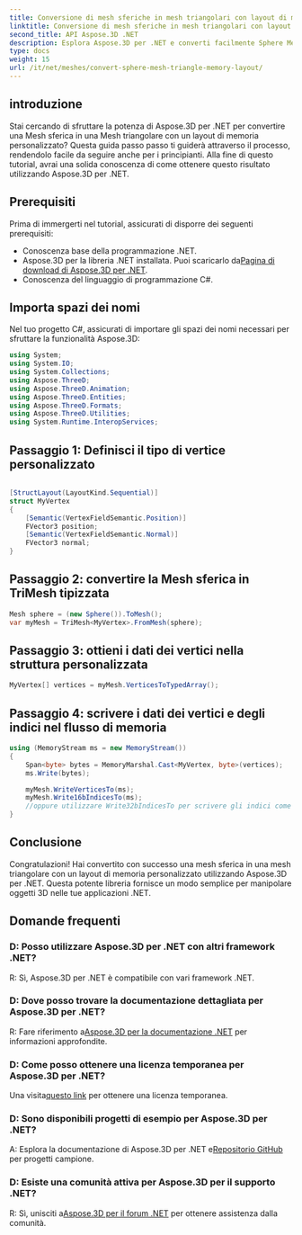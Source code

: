 ```yaml
---
title: Conversione di mesh sferiche in mesh triangolari con layout di memoria personalizzato
linktitle: Conversione di mesh sferiche in mesh triangolari con layout di memoria personalizzato
second_title: API Aspose.3D .NET
description: Esplora Aspose.3D per .NET e converti facilmente Sphere Mesh in Triangle Mesh con layout di memoria personalizzato. Segui la nostra guida passo passo per un'integrazione perfetta.
type: docs
weight: 15
url: /it/net/meshes/convert-sphere-mesh-triangle-memory-layout/
---
```

## introduzione
Stai cercando di sfruttare la potenza di Aspose.3D per .NET per convertire una Mesh sferica in una Mesh triangolare con un layout di memoria personalizzato? Questa guida passo passo ti guiderà attraverso il processo, rendendolo facile da seguire anche per i principianti. Alla fine di questo tutorial, avrai una solida conoscenza di come ottenere questo risultato utilizzando Aspose.3D per .NET.
## Prerequisiti
Prima di immergerti nel tutorial, assicurati di disporre dei seguenti prerequisiti:
- Conoscenza base della programmazione .NET.
-  Aspose.3D per la libreria .NET installata. Puoi scaricarlo da[Pagina di download di Aspose.3D per .NET](https://releases.aspose.com/3d/net/).
- Conoscenza del linguaggio di programmazione C#.
## Importa spazi dei nomi
Nel tuo progetto C#, assicurati di importare gli spazi dei nomi necessari per sfruttare la funzionalità Aspose.3D:
```csharp
using System;
using System.IO;
using System.Collections;
using Aspose.ThreeD;
using Aspose.ThreeD.Animation;
using Aspose.ThreeD.Entities;
using Aspose.ThreeD.Formats;
using Aspose.ThreeD.Utilities;
using System.Runtime.InteropServices;
```
## Passaggio 1: Definisci il tipo di vertice personalizzato
```csharp

[StructLayout(LayoutKind.Sequential)]
struct MyVertex
{
    [Semantic(VertexFieldSemantic.Position)]
    FVector3 position;
    [Semantic(VertexFieldSemantic.Normal)]
    FVector3 normal;
}
```

## Passaggio 2: convertire la Mesh sferica in TriMesh tipizzata
```csharp
Mesh sphere = (new Sphere()).ToMesh();
var myMesh = TriMesh<MyVertex>.FromMesh(sphere);
```
## Passaggio 3: ottieni i dati dei vertici nella struttura personalizzata
```csharp
MyVertex[] vertices = myMesh.VerticesToTypedArray();
```
## Passaggio 4: scrivere i dati dei vertici e degli indici nel flusso di memoria
```csharp
using (MemoryStream ms = new MemoryStream())
{
    Span<byte> bytes = MemoryMarshal.Cast<MyVertex, byte>(vertices);
    ms.Write(bytes);

    myMesh.WriteVerticesTo(ms);
    myMesh.Write16bIndicesTo(ms);
    //oppure utilizzare Write32bIndicesTo per scrivere gli indici come numeri interi a 32 bit.
}
```
## Conclusione
Congratulazioni! Hai convertito con successo una mesh sferica in una mesh triangolare con un layout di memoria personalizzato utilizzando Aspose.3D per .NET. Questa potente libreria fornisce un modo semplice per manipolare oggetti 3D nelle tue applicazioni .NET.
## Domande frequenti
### D: Posso utilizzare Aspose.3D per .NET con altri framework .NET?
R: Sì, Aspose.3D per .NET è compatibile con vari framework .NET.
### D: Dove posso trovare la documentazione dettagliata per Aspose.3D per .NET?
 R: Fare riferimento a[Aspose.3D per la documentazione .NET](https://reference.aspose.com/3d/net/) per informazioni approfondite.
### D: Come posso ottenere una licenza temporanea per Aspose.3D per .NET?
 Una visita[questo link](https://purchase.aspose.com/temporary-license/) per ottenere una licenza temporanea.
### D: Sono disponibili progetti di esempio per Aspose.3D per .NET?
 A: Esplora la documentazione di Aspose.3D per .NET e[Repositorio GitHub](https://github.com/aspose-3d/Aspose.3D-for-.NET) per progetti campione.
### D: Esiste una comunità attiva per Aspose.3D per il supporto .NET?
 R: Sì, unisciti a[Aspose.3D per il forum .NET](https://forum.aspose.com/c/3d/18) per ottenere assistenza dalla comunità.